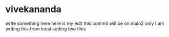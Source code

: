 # vivekananda
write something here
here is my edit
this commit will be on main2 only
I am writing this from local
adding two files 
